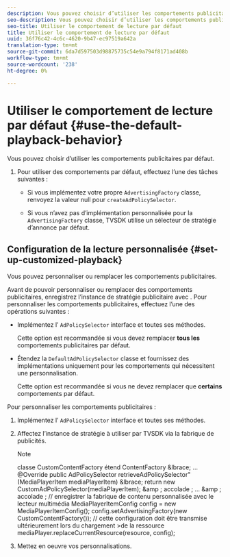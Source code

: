 ```yaml
---
description: Vous pouvez choisir d’utiliser les comportements publicitaires par défaut.
seo-description: Vous pouvez choisir d’utiliser les comportements publicitaires par défaut.
seo-title: Utiliser le comportement de lecture par défaut
title: Utiliser le comportement de lecture par défaut
uuid: 36f76c42-4c6c-4620-9b47-ec97519a642a
translation-type: tm+mt
source-git-commit: 6da7d597503d98875735c54e9a794f8171ad408b
workflow-type: tm+mt
source-wordcount: '238'
ht-degree: 0%

---
```



# Utiliser le comportement de lecture par défaut {#use-the-default-playback-behavior}

Vous pouvez choisir d’utiliser les comportements publicitaires par défaut.

1. Pour utiliser des comportements par défaut, effectuez l’une des tâches suivantes :

   * Si vous implémentez votre propre `AdvertisingFactory` classe, renvoyez la valeur null pour `createAdPolicySelector`.

   * Si vous n’avez pas d’implémentation personnalisée pour la `AdvertisingFactory` classe, TVSDK utilise un sélecteur de stratégie d’annonce par défaut.

## Configuration de la lecture personnalisée {#set-up-customized-playback}

Vous pouvez personnaliser ou remplacer les comportements publicitaires.

Avant de pouvoir personnaliser ou remplacer des comportements publicitaires, enregistrez l’instance de stratégie publicitaire avec .
Pour personnaliser les comportements publicitaires, effectuez l’une des opérations suivantes :

* Implémentez l’ `AdPolicySelector` interface et toutes ses méthodes.

   Cette option est recommandée si vous devez remplacer **tous les** comportements publicitaires par défaut.

* Étendez la `DefaultAdPolicySelector` classe et fournissez des implémentations uniquement pour les comportements qui nécessitent une personnalisation.

   Cette option est recommandée si vous ne devez remplacer que **certains** comportements par défaut.

Pour personnaliser les comportements publicitaires :

1. Implémentez l’ `AdPolicySelector` interface et toutes ses méthodes.
1. Affectez l’instance de stratégie à utiliser par TVSDK via la fabrique de publicités.

   >[!NOTE]
   >
   >classe CustomContentFactory étend ContentFactory &amp;lbrace;
   >...
   >@Override
   >public AdPolicySelector retrieveAdPolicySelector&quot;(MediaPlayerItem mediaPlayerItem) &amp;lbrace;
   >return new CustomAdPolicySelector(mediaPlayerItem);
   >&amp;amp ; accolade ;
   >...
   >&amp;amp ; accolade ;
   >// enregistrer la fabrique de contenu personnalisée avec le lecteur multimédia
   >MediaPlayerItemConfig config = new MediaPlayerItemConfig();
   >config.setAdvertisingFactory(new CustomContentFactory());
   >// cette configuration doit être transmise ultérieurement lors du chargement >de la ressource
   >mediaPlayer.replaceCurrentResource(resource, config);

1. Mettez en oeuvre vos personnalisations.
